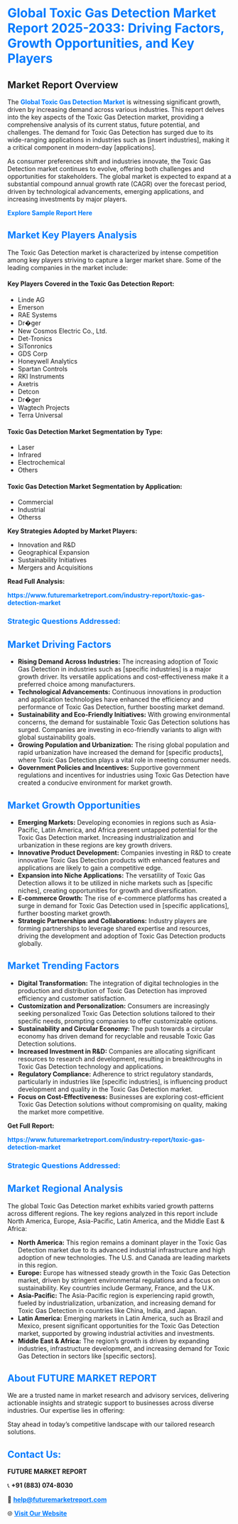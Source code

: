 <h1 style="color: #007BFF;">Global Toxic Gas Detection Market Report 2025-2033: Driving Factors, Growth Opportunities, and Key Players</h1>

<section id="overview">
<h2>Market Report Overview</h2>
<p>The <a href="https://www.futuremarketreport.com/industry-report/toxic-gas-detection-market" style="color: #007BFF; text-decoration: none;"><strong>Global Toxic Gas Detection Market</strong></a> is witnessing significant growth, driven by increasing demand across various industries. This report delves into the key aspects of the Toxic Gas Detection market, providing a comprehensive analysis of its current status, future potential, and challenges. The demand for Toxic Gas Detection has surged due to its wide-ranging applications in industries such as [insert industries], making it a critical component in modern-day [applications].</p>
<p>As consumer preferences shift and industries innovate, the Toxic Gas Detection market continues to evolve, offering both challenges and opportunities for stakeholders. The global market is expected to expand at a substantial compound annual growth rate (CAGR) over the forecast period, driven by technological advancements, emerging applications, and increasing investments by major players.</p>
</section>

<section id="overview">
<p><a href="https://www.futuremarketreport.com/request-sample/reportId=56065" style="color: #007BFF; text-decoration: none;"><strong>Explore Sample Report Here</strong></a></p>
</section>

<section id="key-players">
<h2 style="color: #007BFF;">Market Key Players Analysis</h2>
<p>The Toxic Gas Detection market is characterized by intense competition among key players striving to capture a larger market share. Some of the leading companies in the market include:</p>
<h4>Key Players Covered in the Toxic Gas Detection Report:</h4>
<ul><li>Linde AG</li><li>Emerson</li><li>RAE Systems</li><li>Dr�ger</li><li>New Cosmos Electric Co., Ltd.</li><li>Det-Tronics</li><li>SiTonronics</li><li>GDS Corp</li><li>Honeywell Analytics</li><li>Spartan Controls</li><li>RKI Instruments</li><li>Axetris</li><li>Detcon</li><li>Dr�ger</li><li>Wagtech Projects</li><li>Terra Universal</li></ul>
<h4>Toxic Gas Detection Market Segmentation by Type:</h4>
<ul><li>Laser</li><li>Infrared</li><li>Electrochemical</li><li>Others</li></ul>

<h4>Toxic Gas Detection Market Segmentation by Application:</h4>
<ul><li>Commercial</li><li>Industrial</li><li>Otherss</li></ul>
<p><strong>Key Strategies Adopted by Market Players:</strong></p>
<ul>
<li>Innovation and R&D</li>
<li>Geographical Expansion</li>
<li>Sustainability Initiatives</li>
<li>Mergers and Acquisitions</li>
</ul>
</section>

<section>
<p><strong>Read Full Analysis: </strong></p><a href="https://www.futuremarketreport.com/industry-report/toxic-gas-detection-market" style="color: #007BFF; text-decoration: none;"><strong>https://www.futuremarketreport.com/industry-report/toxic-gas-detection-market</strong></a>
<h3 style="color: #007BFF;">Strategic Questions Addressed:</h3>
</section>

<section id="driving-factors">
<h2 style="color: #007BFF;">Market Driving Factors</h2>
<ul>
<li><strong>Rising Demand Across Industries:</strong> The increasing adoption of Toxic Gas Detection in industries such as [specific industries] is a major growth driver. Its versatile applications and cost-effectiveness make it a preferred choice among manufacturers.</li>
<li><strong>Technological Advancements:</strong> Continuous innovations in production and application technologies have enhanced the efficiency and performance of Toxic Gas Detection, further boosting market demand.</li>
<li><strong>Sustainability and Eco-Friendly Initiatives:</strong> With growing environmental concerns, the demand for sustainable Toxic Gas Detection solutions has surged. Companies are investing in eco-friendly variants to align with global sustainability goals.</li>
<li><strong>Growing Population and Urbanization:</strong> The rising global population and rapid urbanization have increased the demand for [specific products], where Toxic Gas Detection plays a vital role in meeting consumer needs.</li>
<li><strong>Government Policies and Incentives:</strong> Supportive government regulations and incentives for industries using Toxic Gas Detection have created a conducive environment for market growth.</li>
</ul>
</section>

<section id="growth-opportunities">
<h2 style="color: #007BFF;">Market Growth Opportunities</h2>
<ul>
<li><strong>Emerging Markets:</strong> Developing economies in regions such as Asia-Pacific, Latin America, and Africa present untapped potential for the Toxic Gas Detection market. Increasing industrialization and urbanization in these regions are key growth drivers.</li>
<li><strong>Innovative Product Development:</strong> Companies investing in R&D to create innovative Toxic Gas Detection products with enhanced features and applications are likely to gain a competitive edge.</li>
<li><strong>Expansion into Niche Applications:</strong> The versatility of Toxic Gas Detection allows it to be utilized in niche markets such as [specific niches], creating opportunities for growth and diversification.</li>
<li><strong>E-commerce Growth:</strong> The rise of e-commerce platforms has created a surge in demand for Toxic Gas Detection used in [specific applications], further boosting market growth.</li>
<li><strong>Strategic Partnerships and Collaborations:</strong> Industry players are forming partnerships to leverage shared expertise and resources, driving the development and adoption of Toxic Gas Detection products globally.</li>
</ul>
</section>

<section id="trending-factors">
<h2 style="color: #007BFF;">Market Trending Factors</h2>
<ul>
<li><strong>Digital Transformation:</strong> The integration of digital technologies in the production and distribution of Toxic Gas Detection has improved efficiency and customer satisfaction.</li>
<li><strong>Customization and Personalization:</strong> Consumers are increasingly seeking personalized Toxic Gas Detection solutions tailored to their specific needs, prompting companies to offer customizable options.</li>
<li><strong>Sustainability and Circular Economy:</strong> The push towards a circular economy has driven demand for recyclable and reusable Toxic Gas Detection solutions.</li>
<li><strong>Increased Investment in R&D:</strong> Companies are allocating significant resources to research and development, resulting in breakthroughs in Toxic Gas Detection technology and applications.</li>
<li><strong>Regulatory Compliance:</strong> Adherence to strict regulatory standards, particularly in industries like [specific industries], is influencing product development and quality in the Toxic Gas Detection market.</li>
<li><strong>Focus on Cost-Effectiveness:</strong> Businesses are exploring cost-efficient Toxic Gas Detection solutions without compromising on quality, making the market more competitive.</li>
</ul>
</section>

<section>
<p><strong>Get Full Report: </strong></p><a href="https://www.futuremarketreport.com/industry-report/toxic-gas-detection-market" style="color: #007BFF; text-decoration: none;"><strong>https://www.futuremarketreport.com/industry-report/toxic-gas-detection-market</strong></a>
<h3 style="color: #007BFF;">Strategic Questions Addressed:</h3>
</section>


<section id="regional-analysis">
<h2 style="color: #007BFF;">Market Regional Analysis</h2>
<p>The global Toxic Gas Detection market exhibits varied growth patterns across different regions. The key regions analyzed in this report include North America, Europe, Asia-Pacific, Latin America, and the Middle East & Africa:</p>
<ul>
<li><strong>North America:</strong> This region remains a dominant player in the Toxic Gas Detection market due to its advanced industrial infrastructure and high adoption of new technologies. The U.S. and Canada are leading markets in this region.</li>
<li><strong>Europe:</strong> Europe has witnessed steady growth in the Toxic Gas Detection market, driven by stringent environmental regulations and a focus on sustainability. Key countries include Germany, France, and the U.K.</li>
<li><strong>Asia-Pacific:</strong> The Asia-Pacific region is experiencing rapid growth, fueled by industrialization, urbanization, and increasing demand for Toxic Gas Detection in countries like China, India, and Japan.</li>
<li><strong>Latin America:</strong> Emerging markets in Latin America, such as Brazil and Mexico, present significant opportunities for the Toxic Gas Detection market, supported by growing industrial activities and investments.</li>
<li><strong>Middle East & Africa:</strong> The region’s growth is driven by expanding industries, infrastructure development, and increasing demand for Toxic Gas Detection in sectors like [specific sectors].</li>
</ul>
</section>

<footer>
<h2 style="color: #007BFF;">About FUTURE MARKET REPORT</h2>
<p>We are a trusted name in market research and advisory services, delivering actionable insights and strategic support to businesses across diverse industries. Our expertise lies in offering:</p>

<p>Stay ahead in today’s competitive landscape with our tailored research solutions.</p>

<h2 style="color: #007BFF;">Contact Us:</h2>
<p><strong>FUTURE MARKET REPORT</strong></p>
<p>📞 <strong>+91 (883) 074-8030</strong></p>
<p>📧 <strong><a href="mailto:help@futuremarketreport.com" style="color: #007BFF;">help@futuremarketreport.com</a></strong></p>
<p>🌐 <strong><a href="https://www.futuremarketreport.com/" style="color: #007BFF;">Visit Our Website</a></strong></p>
</footer>